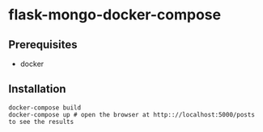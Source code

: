 # flask-mongo-docker-compose

## Prerequisites

- docker

## Installation
```
docker-compose build
docker-compose up # open the browser at http:://localhost:5000/posts to see the results
```

